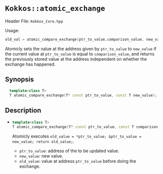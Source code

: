# `Kokkos::atomic_exchange`

Header File: `Kokkos_Core.hpp`

Usage:
  ```c++
  old_val = atomic_compare_exchange(ptr_to_value,comparison_value, new_value);
  ```

Atomicly sets the value at the address given by `ptr_to_value` to `new_value` if the current value at `ptr_to_value`
is equal to `comparison_value`, and returns the previously stored value at the address independent on whether 
the exchange has happened.

## Synopsis

```c++
  template<class T>
  T atomic_compare_exchange(T* const ptr_to_value, const T new_value);
```

## Description

* ```c++
  template<class T>
  T atomic_compare_exchange(T* const ptr_to_value, const T comparison_value, const T new_value);
  ```

  Atomicly executes `old_value = *ptr_to_value; &ptr_to_value = new_value; return old_value;`. 
  * `ptr_to_value`: address of the to be updated value.
  * `new_value`: new value.
  * `old_value`: value at address `ptr_to_value` before doing the exchange.


